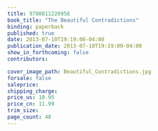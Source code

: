 ```yaml
---
title: 9780811220958
book_title: "The Beautiful Contradictions"
binding: paperback
published: true
date: 2013-07-10T19:19:00-04:00
publication_date: 2013-07-10T19:19:00-04:00
show_in_forthcoming: false
contributors:

cover_image_path: Beautiful_Contradictions.jpg
forsale: false
saleprice:
shipping_charge:
price_us: 10.95
price_cn: 11.99
trim_size:
page_count: 48
---
```


